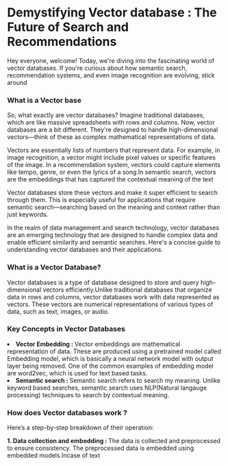 <h1> Demystifying Vector database : The Future of Search and Recommendations</h1>
<p>Hey everyone, welcome! Today, we're diving into the fascinating world of vector databases. If you're curious about how semantic search, recommendation systems, and even image recognition are evolving, stick around<p>
<p></p>
<h3> What is a Vector base</h3>
<p> So, what exactly are vector databases? Imagine traditional databases, which are like massive spreadsheets with rows and columns. Now, vector databases are a bit different. They're designed to handle high-dimensional vectors—think of these as complex mathematical representations of data. </p>
<p></p>
<p>Vectors are essentially lists of numbers that represent data. For example, in image recognition, a vector might include pixel values or specific features of the image. In a recommendation system, vectors could capture elements like tempo, genre, or even the lyrics of a song.In semantic search, vectors are the embeddings that has captured the contextual meaning of the text</p>
<p>Vector databases store these vectors and make it super efficient to search through them. This is especially useful for applications that require semantic search—searching based on the meaning and context rather than just keywords.
</p>
<p></p>



















<p>In the realm of data management and search technology, vector databases are an emerging technology that are designed to handle complex data and enable efficient similarity and semantic searches. Here's a concise guide to understanding vector databases and their applications.</p>
<h3>What is a Vector Database?</h3>
<p></p>Vector databases is a type of database designed to store and query high-dimensional vectors efficiently.Unlike traditional databases that organize data in rows and columns, vector databases work with data represented as vectors. These vectors are numerical representations of various types of data, such as text, images, or audio.
</p>
<h3>Key Concepts in Vector Databases</h3>
<li><strong>Vector Embedding : </strong>Vector embeddings are mathematical representation of data. These are produced using a pretrained model called Embedding model, which is basically a neural network model with output layer being removed. One of the common examples of embedding model are word2vec, which is used for text based tasks. </li>
<li><strong>Semantic search : </strong> Semantic search refers to search my meaning. Unlike keyword based searches, semantic search uses NLP(Natural  langauge processing) techniques to search by contextual meaning.</li>
<h3>How does Vector databases work ? </h3>
<p>Here’s a step-by-step breakdown of their operation:</p>
<p><strong>1. Data collection and embedding : </strong> The data is collected and preprocessed to ensure consistency. The preprocessed data is embedded using embedded models.Incase of text 
</p> 
